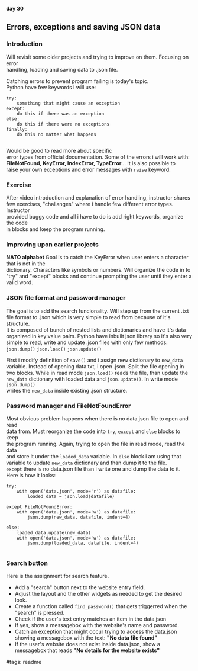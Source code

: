 **day 30**

## Errors, exceptions and saving JSON data

### Introduction

Will revisit some older projects and trying to improve on them. Focusing on error  
handling, loading and saving data to .json file. 

Catching errors to prevent program failing is today's topic.  
Python have few keywords i will use:  

```
try:
    something that might cause an exception
except:
    do this if there was an exception
else:
    do this if there were no exceptions
finally:
    do this no matter what happens
    
```

Would be good to read more about specific  
error types from official documentation. Some of the errors i will work with:
**FileNotFound, KeyError, IndexError, TypeError**... It is also possible to  
raise your own exceptions and error messages with `raise` keyword.

### Exercise

After video introduction and explanation of error handling, instructor shares  
few exercises, "challanges" where i handle few different error types. Instructor  
provided buggy code and all i have to do is add right keywords, organize the code  
in blocks and keep the program running.

### Improving upon earlier projects

**NATO alphabet**
Goal is to catch the KeyError when user enters a character that is not in the  
dictionary. Characters like symbols or numbers. Will organize the code in to  
"try" and "except" blocks and continue prompting the user until they enter a  
valid word.  

### JSON file format and password manager

The goal is to add the search funcionality. Will step up from the current .txt  
file format to .json which is very simple to read from because of it's structure.  
It is composed of bunch of nested lists and dictionaries and have it's data  
organized in key:value pairs. Python have inbuilt json library so it's also very  
simple to read, write and update .json files with only few methods:
`json.dump()` `json.load()` `json.update()`

First i modify definition of `save()` and i assign new dictionary to `new_data`  
variable. Instead of opening data.txt, i open .json. Split the file opening in  
two blocks. While in read mode `json.load()` reads the file, than update the   
`new_data` dictionary with loaded data and `json.update()`. In write mode `json.dump()`  
writes the `new_data` inside existing .json structure.

### Password manager and FileNotFoundError

Most obvious problem happens when there is no data.json file to open and read  
data from. Must reorganize the code into `try`, `except` and `else` blocks to keep  
the program running. Again, trying to open the file in read mode, read the data  
and store it under the `loaded_data` variable. In `else` block i am using that  
variable to update `new_data` dictionary and than dump it to the file.  
`except` there is no data.json file than i write one and dump the data to it.
Here is how it looks:  

```
try:
    with open('data.json', mode='r') as datafile:
        loaded_data = json.load(datafile)
        
except FileNotFoundError:
    with open('data.json', mode='w') as datafile:
        json.dump(new_data, datafile, indent=4)
        
else:
    loaded_data.update(new_data)
    with open('data.json', mode='w') as datafile:
        json.dump(loaded_data, datafile, indent=4)
    
```

### Search button

Here is the assignment for search feature. 
 
- Add a "search" button next to the website entry field.
- Adjust the layout and the other widgets as needed to get the desired look.
- Create a function called `find_password()` that gets triggerred when the "search" is pressed.
- Check if the user's text entry matches an item in the data.json
- If yes, show a messagebox with the website's name and password.
- Catch an exception that might occur trying to access the data.json showing a messagebox
  with the text: **"No data file found"**
- If the user's website does not exist inside data.json, show a messagebox that reads
  **"No details for the website exists"**


#tags: readme
